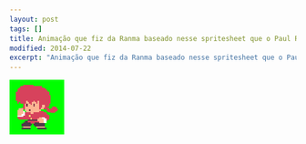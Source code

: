```yaml
---
layout: post
tags: []
title: Animação que fiz da Ranma baseado nesse spritesheet que o Paul Robertson fez.
modified: 2014-07-22
excerpt: "Animação que fiz da Ranma baseado nesse spritesheet que o Paul Robertson fez."
---
```


![](/images/tumblr_n92vvlSDPQ1qma17bo1_100.gif)

